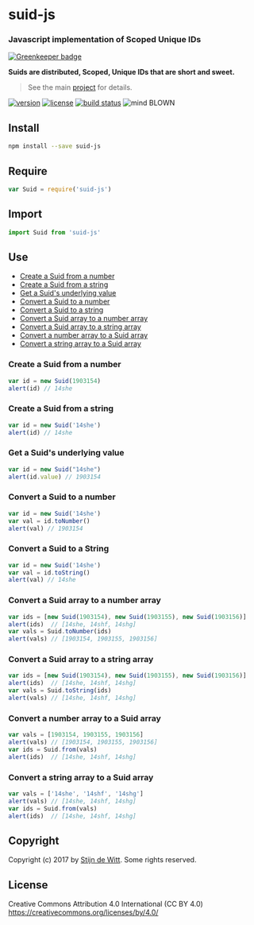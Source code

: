 # suid-js
### Javascript implementation of Scoped Unique IDs

[![Greenkeeper badge](https://badges.greenkeeper.io/Download/suid-js.svg)](https://greenkeeper.io/)

**Suids are distributed, Scoped, Unique IDs that are short and sweet.**

> See the main [project](https://download.github.io/suid/) for details.

[![version](https://img.shields.io/npm/v/just-wait.svg)](https://npmjs.org/package/just-wait)
[![license](https://img.shields.io/badge/license-CC--BY--4.0-blue.svg)](https://creativecommons.org/licenses/by/4.0/)
[![build status](https://api.travis-ci.org/Download/suid-js.svg?branch=master)](https://travis-ci.org/Download/suid-js)
![mind BLOWN](https://img.shields.io/badge/mind-BLOWN-ff69b4.svg)


## Install
```sh
npm install --save suid-js
```

## Require
```js
var Suid = require('suid-js')
```

## Import
```js
import Suid from 'suid-js'
```

## Use
* [Create a Suid from a number](#create-a-suid-from-a-number)
* [Create a Suid from a string](#create-a-suid-from-a-string)
* [Get a Suid's underlying value](#get-a-suid-s-underlying-value)
* [Convert a Suid to a number](#convert-a-suid-to-a-number)
* [Convert a Suid to a string](#convert-a-suid-to-a-string)
* [Convert a Suid array to a number array](#convert-a-suid-array-to-a-number-array)
* [Convert a Suid array to a string array](#convert-a-suid-array-to-a-string-array)
* [Convert a number array to a Suid array](#convert-a-number-array-to-a-suid-array)
* [Convert a string array to a Suid array](#convert-a-string-array-to-a-suid-array)

### Create a Suid from a number
```js
var id = new Suid(1903154)
alert(id) // 14she
```

### Create a Suid from a string
```js
var id = new Suid('14she')
alert(id) // 14she
```

### Get a Suid's underlying value
```js
var id = new Suid("14she")
alert(id.value) // 1903154
```

### Convert a Suid to a number
```js
var id = new Suid('14she')
var val = id.toNumber()
alert(val) // 1903154
```

### Convert a Suid to a String
```js
var id = new Suid('14she')
var val = id.toString()
alert(val) // 14she
```

### Convert a Suid array to a number array
```js
var ids = [new Suid(1903154), new Suid(1903155), new Suid(1903156)]
alert(ids)  // [14she, 14shf, 14shg]
var vals = Suid.toNumber(ids)
alert(vals) // [1903154, 1903155, 1903156]
```

### Convert a Suid array to a string array
```js
var ids = [new Suid(1903154), new Suid(1903155), new Suid(1903156)]
alert(ids)  // [14she, 14shf, 14shg]
var vals = Suid.toString(ids)
alert(vals) // [14she, 14shf, 14shg]
```

### Convert a number array to a Suid array
```js
var vals = [1903154, 1903155, 1903156]
alert(vals) // [1903154, 1903155, 1903156]
var ids = Suid.from(vals)
alert(ids)  // [14she, 14shf, 14shg]
```

### Convert a string array to a Suid array
```js
var vals = ['14she', '14shf', '14shg']
alert(vals) // [14she, 14shf, 14shg]
var ids = Suid.from(vals)
alert(ids)  // [14she, 14shf, 14shg]
```

## Copyright
Copyright (c) 2017 by [Stijn de Witt](http://stijndewitt.com). Some rights reserved.

## License
Creative Commons Attribution 4.0 International (CC BY 4.0)
https://creativecommons.org/licenses/by/4.0/

